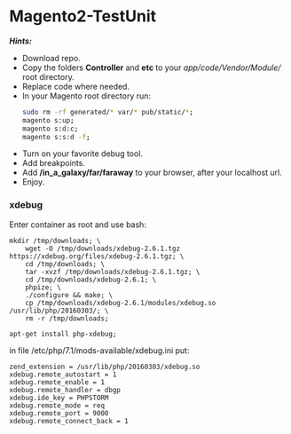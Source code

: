 # Magento2-TestUnit

__*Hints:*__

- Download repo.
- Copy the folders **Controller** and **etc** to your *app/code/Vendor/Module/* root directory. 
- Replace code where needed.
- In your Magento root directory run:
  ```bash 
  sudo rm -rf generated/* var/* pub/static/*;
  magento s:up;
  magento s:d:c;
  magento s:s:d -f;
  ```
- Turn on your favorite debug tool.
- Add breakpoints.
- Add **/in_a_galaxy/far/faraway** to your browser, after your localhost url.
- Enjoy.



### xdebug ###
Enter container as root and use bash:
```console
mkdir /tmp/downloads; \
    wget -O /tmp/downloads/xdebug-2.6.1.tgz https://xdebug.org/files/xdebug-2.6.1.tgz; \
    cd /tmp/downloads; \
    tar -xvzf /tmp/downloads/xdebug-2.6.1.tgz; \
    cd /tmp/downloads/xdebug-2.6.1; \
    phpize; \
    ./configure && make; \
    cp /tmp/downloads/xdebug-2.6.1/modules/xdebug.so /usr/lib/php/20160303/; \
    rm -r /tmp/downloads;

apt-get install php-xdebug;
```

in file /etc/php/7.1/mods-available/xdebug.ini put:
```console
zend_extension = /usr/lib/php/20160303/xdebug.so
xdebug.remote_autostart = 1
xdebug.remote_enable = 1
xdebug.remote_handler = dbgp
xdebug.ide_key = PHPSTORM
xdebug.remote_mode = req
xdebug.remote_port = 9000
xdebug.remote_connect_back = 1
```
